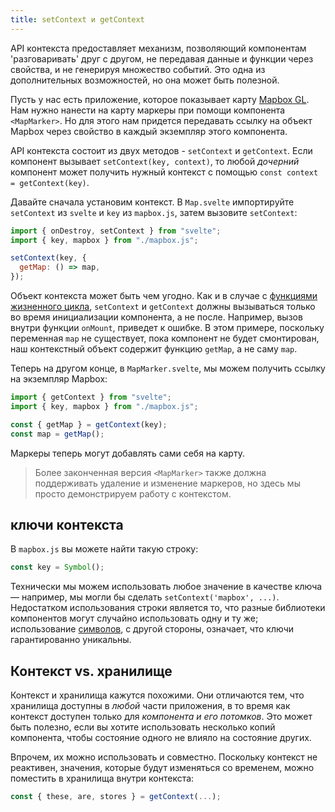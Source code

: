 ```yaml
---
title: setContext и getContext
---
```


API контекста предоставляет механизм, позволяющий компонентам 'разговаривать'
друг с другом, не передавая данные и функции через свойства, и не генерируя
множество событий. Это одна из дополнительных возможностей, но она может быть
полезной.

Пусть у нас есть приложение, которое показывает карту
[Mapbox GL](https://docs.mapbox.com/mapbox-gl-js/overview/). Нам нужно нанести
на карту маркеры при помощи компонента `<MapMarker>`. Но для этого нам придется
передавать ссылку на объект Mapbox через свойство в каждый экземпляр этого
компонента.

API контекста состоит из двух методов - `setContext` и `getContext`. Если
компонент вызывает `setContext(key, context)`, то любой _дочерний_ компонент
может получить нужный контекст с помощью `const context = getContext(key)`.

Давайте сначала установим контекст. В `Map.svelte` импортируйте `setContext` из
`svelte` и `key` из `mapbox.js`, затем вызовите `setContext`:

```js
import { onDestroy, setContext } from "svelte";
import { key, mapbox } from "./mapbox.js";

setContext(key, {
  getMap: () => map,
});
```

Объект контекста может быть чем угодно. Как и в случае с
[функциями жизненного цикла](/tutorial/onmount), `setContext` и `getContext`
должны вызываться только во время инициализации компонента, а не после.
Например, вызов внутри функции `onMount`, приведет к ошибке. В этом примере,
поскольку переменная `map` не существует, пока компонент не будет смонтирован,
наш контекстный объект содержит функцию `getMap`, а не саму `map`.

Теперь на другом конце, в `MapMarker.svelte`, мы можем получить ссылку на
экземпляр Mapbox:

```js
import { getContext } from "svelte";
import { key, mapbox } from "./mapbox.js";

const { getMap } = getContext(key);
const map = getMap();
```

Маркеры теперь могут добавлять сами себя на карту.

> Более законченная версия `<MapMarker>` также должна поддерживать удаление и
> изменение маркеров, но здесь мы просто демонстрируем работу с контекстом.

## ключи контекста

В `mapbox.js` вы можете найти такую строку:

```js
const key = Symbol();
```

Технически мы можем использовать любое значение в качестве ключа — например, мы могли бы сделать `setContext('mapbox', ...)`. Недостатком использования строки является то, что разные библиотеки компонентов могут случайно использовать одну и ту же; использование [символов](https://developer.mozilla.org/en-US/docs/Web/JavaScript/Reference/Global_Objects/Symbol), с другой стороны, означает, что ключи гарантированно уникальны.

## Контекст vs. хранилище

Контекст и хранилища кажутся похожими. Они отличаются тем, что хранилища
доступны в _любой_ части приложения, в то время как контекст доступен только для
_компонента и его потомков_. Это может быть полезно, если вы хотите использовать
несколько копий компонента, чтобы состояние одного не влияло на состояние
других.

Впрочем, их можно использовать и совместно. Поскольку контекст не реактивен,
значения, которые будут изменяться со временем, можно поместить в хранилища
внутри контекста:

```js
const { these, are, stores } = getContext(...);
```
